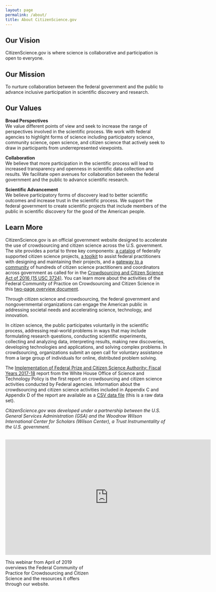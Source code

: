 ```yaml
---
layout: page
permalink: /about/
title: About CitizenScience.gov
---
```


<h2>Our Vision</h2>
CitizenScience.gov is where science is collaborative and participation is open to everyone.

<h2>Our Mission</h2>
To nurture collaboration between the federal government and the public to advance inclusive participation in scientific discovery and research.

<h2>Our Values</h2>
<b>Broad Perspectives</b>
<br/>
We value different points of view and seek to increase the range of perspectives involved in the scientific process. We work with federal agencies to highlight forms of science including participatory science, community science, open science, and citizen science that actively seek to draw in participants from underrepresented viewpoints. 

<b>Collaboration</b>
<br/>
We believe that more participation in the scientific process will lead to increased transparency and openness in scientific data collection and results. We facilitate open avenues for collaboration between the federal government and the public to advance scientific research.

<b>Scientific Advancement</b>
<br/>
We believe participatory forms of discovery lead to better scientific outcomes and increase trust in the scientific process. We support the federal government to create scientific projects that include members of the public in scientific discovery for the good of the American people.

<h2>Learn More</h2>

CitizenScience.gov is an official government website designed to accelerate the use of crowdsourcing and citizen science across the U.S. government. The site provides a portal to three key components: <a href="{{ site.baseurl }}/catalog/" target="blank" rel="noopener">a catalog</a> of federally supported citizen science projects, <a href="{{ site.baseurl }}/toolkit">a toolkit</a> to assist federal practitioners with designing and maintaining their projects, and a <a href="{{ site.baseurl }}/about/community-of-practice/">gateway to a community</a> of hundreds of citizen science practitioners and coordinators across government as called for in the [Crowdsourcing and Citizen Science Act of 2016 (15 USC 3724)](http://bit.ly/2BlulAG). You can learn more about the activities of the Federal Community of Practice on Crowdsourcing and Citizen Science in this <a href="{{ site.baseurl }}/assets/FedCCS.pdf">two-page overview document</a>.

Through citizen science and crowdsourcing, the federal government and nongovernmental organizations can engage the American public in addressing societal needs and accelerating science, technology, and innovation.

In citizen science, the public participates voluntarily in the scientific process, addressing real-world problems in ways that may include formulating research questions, conducting scientific experiments, collecting and analyzing data, interpreting results, making new discoveries, developing technologies and applications, and solving complex problems. In crowdsourcing, organizations submit an open call for voluntary assistance from a large group of individuals for online, distributed problem solving.

The <a href="https://trumpwhitehouse.archives.gov/wp-content/uploads/2019/06/Federal-Prize-and-Citizen-Science-Implementation-FY17-18-Report-June-2019.pdf" target="_blank" rel="noopener">Implementation of Federal Prize and Citizen Science Authority: Fiscal Years 2017-18</a> report from the White House Office of Science and Technology Policy is the first report on crowdsourcing and citizen science activities conducted by Federal agencies. Information about the crowdsourcing and citizen science activities included in Appendix C and Appendix D of the report are available as a <a href="{{ site.baseurl }}/assets/crowdsourcing-and-citizen-science-appendices.CSV" target="_blank" rel="noopener">CSV data file</a> (this is a raw data set). 

*CitizenScience.gov was developed under a partnership between the U.S. General Services Administration (GSA) and the Woodrow Wilson International Center for Scholars (Wilson Center), a Trust Instrumentality of the U.S. government.*
<br>
<br>

<iframe title="Federal Crowdsourcing Webinar Series, Episode 1: Citizen Science" width="640" height="360" src="https://www.youtube.com/embed/Kx1kSJ4y-7s" frameborder="0" allow="accelerometer; autoplay; encrypted-media; gyroscope; picture-in-picture" allowfullscreen></iframe>
<p class="image-caption" style="text-align: left; width: 55%;">This webinar from April of 2019 overviews the Federal Community of Practice for Crowdsourcing and Citizen Science and the resources it offers through our website.</p>

<br>
<br>
<br>
<br>
<br>
<br>
<br>
<br>
<br>
<br>
<br>
<br>
<br>
<br>
<br>
<br>





